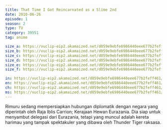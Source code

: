 ```yaml
---
title: That Time I Got Reincarnated as a Slime 2nd
date: 2010-06-26
episode: 1
season: 2
type: TV
category: 39551
tag: anime

size_a: https://vuclip-eip2.akamaized.net/d059e9ebfe6986440eee677b2feff461/vp63207_V20210112120550/hlsc_e2931_2.m3u8
size_b: https://vuclip-eip2.akamaized.net/d059e9ebfe6986440eee677b2feff461/vp63207_V20210112120550/hlsc_e2931_3.m3u8
size_c: https://vuclip-eip2.akamaized.net/d059e9ebfe6986440eee677b2feff461/vp63207_V20210112120550/hlsc_e2931_4.m3u8
size_d: https://vuclip-eip2.akamaized.net/d059e9ebfe6986440eee677b2feff461/vp63207_V20210112120550/hlsc_e2931_5.m3u8
size_e: https://vuclip-eip2.akamaized.net/d059e9ebfe6986440eee677b2feff461/vp63207_V20210112120550/hlsc_e2931_6.m3u8
size_f: https://vuclip-eip2.akamaized.net/d059e9ebfe6986440eee677b2feff461/vp63207_V20210112120550/hlsc_e2931_7.m3u8

in: https://vuclip-eip2.akamaized.net/d059e9ebfe6986440eee677b2feff461/id.vtt
en: https://vuclip-eip2.akamaized.net/d059e9ebfe6986440eee677b2feff461/en.vtt
ch: https://vuclip-eip2.akamaized.net/d059e9ebfe6986440eee677b2feff461/zh-TW.vtt
ms: https://vuclip-eip2.akamaized.net/d059e9ebfe6986440eee677b2feff461/ms.vtt
---
```

Rimuru sedang mempersiapkan hubungan diplomatik dengan negara yang diperintah oleh Raja Iblis Carrion; Kerajaan Hewan Eurazania. Dia siap untuk menyambut delegasi dari Eurazania, tetapi yang muncul adalah kereta harimau yang tampak spektakuler yang dibawa oleh Thunder Tiger raksasa.